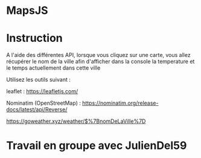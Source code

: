# MapsJS

# Instruction
A l'aide des différentes API, lorsque vous cliquez sur une carte, vous allez récupérer le nom de la ville afin d'afficher dans la console la temperature et le temps actuellement dans cette ville

Utilisez les outils suivant :

leaflet : https://leafletjs.com/

Nominatim (OpenStreetMap) : https://nominatim.org/release-docs/latest/api/Reverse/

https://goweather.xyz/weather/$%7BnomDeLaVille%7D

# Travail en groupe avec JulienDel59